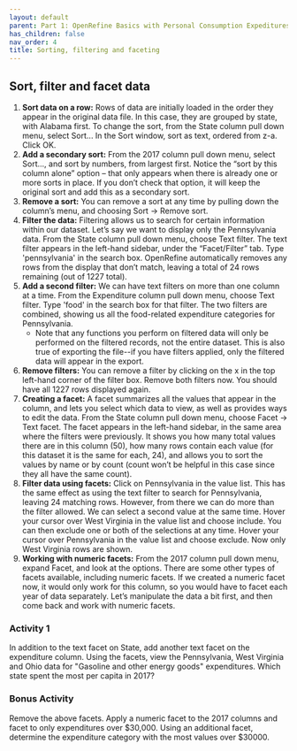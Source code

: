 ```yaml
---
layout: default
parent: Part 1: OpenRefine Basics with Personal Consumption Expeditures Data
has_children: false
nav_order: 4
title: Sorting, filtering and faceting
---
```


## Sort, filter and facet data1. **Sort data on a row:** Rows of data are initially loaded in the order they appear in the original data file. In this case, they are grouped by state, with Alabama first. To change the sort, from the State column pull down menu, select Sort... In the Sort window, sort as text, ordered from z-a. Click OK.2. **Add a secondary sort:** From the 2017 column pull down menu, select Sort..., and sort by numbers, from largest first. Notice the “sort by this column alone” option – that only appears when there is already one or more sorts in place. If you don’t check that option, it will keep the original sort and add this as a secondary sort. 3. **Remove a sort:** You can remove a sort at any time by pulling down the column’s menu, and choosing Sort -> Remove sort. 4. **Filter the data:** Filtering allows us to search for certain information within our dataset. Let’s say we want to display only the Pennsylvania data. From the State column pull down menu, choose Text filter. The text filter appears in the left-hand sidebar, under the “Facet/Filter” tab. Type 'pennsylvania' in the search box. OpenRefine automatically removes any rows from the display that don’t match, leaving a total of 24 rows remaining (out of 1227 total).5. **Add a second filter:** We can have text filters on more than one column at a time. From the Expenditure column pull down menu, choose Text filter. Type 'food' in the search box for that filter. The two filters are combined, showing us all the food-related expenditure categories for Pennsylvania.
	* Note that any functions you perform on filtered data will only be performed on the filtered records, not the entire dataset. This is also true of exporting the file--if you have filters applied, only the filtered data will appear in the export.6. **Remove filters:** You can remove a filter by clicking on the x in the top left-hand corner of the filter box. Remove both filters now. You should have all 1227 rows displayed again.7. **Creating a facet:**  A facet summarizes all the values that appear in the column, and lets you select which data to view, as well as provides ways to edit the data. From the State column pull down menu, choose Facet -> Text facet. The facet appears in the left-hand sidebar, in the same area where the filters were previously. It shows you how many total values there are in this column (50), how many rows contain each value (for this dataset it is the same for each, 24), and allows you to sort the values by name or by count (count won’t be helpful in this case since they all have the same count).8. **Filter data using facets:** Click on Pennsylvania in the value list. This has the same effect as using the text filter to search for Pennsylvania, leaving 24 matching rows. However, from there we can do more than the filter allowed. We can select a second value at the same time. Hover your cursor over West Virginia in the value list and choose include. You can then exclude one or both of the selections at any time. Hover your cursor over Pennsylvania in the value list and choose exclude. Now only West Virginia rows are shown.9. **Working with numeric facets:** From the 2017 column pull down menu, expand Facet, and look at the options. There are some other types of facets available, including numeric facets. If we created a numeric facet now, it would only work for this column, so you would have to facet each year of data separately. Let’s manipulate the data a bit first, and then come back and work with numeric facets.

### Activity 1 
In addition to the text facet on State, add another text facet on the expenditure column. Using the facets, view the Pennsylvania, West Virginia and Ohio data for "Gasoline and other energy goods" expenditures.  Which state spent the most per capita in 2017?

### Bonus Activity 
Remove the above facets. Apply a numeric facet to the 2017 columns and facet to only expenditures over \$30,000. Using an additional facet, determine the expenditure category with the most values over \$30000. 
